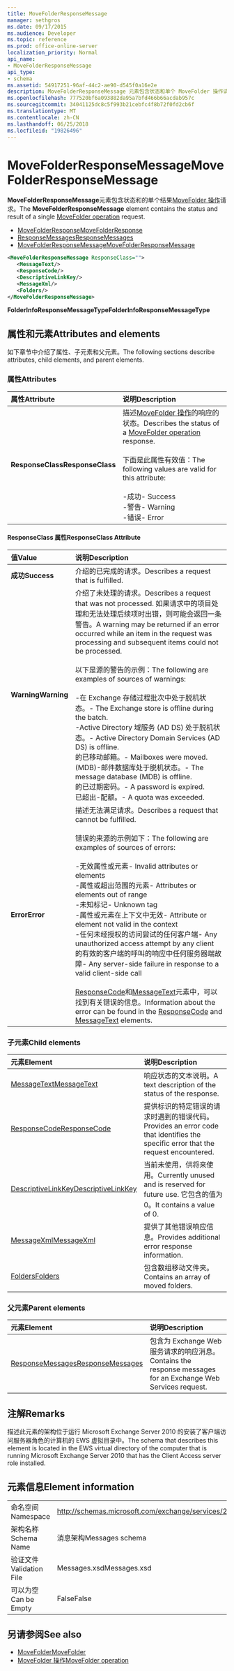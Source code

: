 ```yaml
---
title: MoveFolderResponseMessage
manager: sethgros
ms.date: 09/17/2015
ms.audience: Developer
ms.topic: reference
ms.prod: office-online-server
localization_priority: Normal
api_name:
- MoveFolderResponseMessage
api_type:
- schema
ms.assetid: 54917251-96af-44c2-ae90-d545f0a16e2e
description: MoveFolderResponseMessage 元素包含状态和单个 MoveFolder 操作请求的结果。
ms.openlocfilehash: 777520bf6a093882da95a7bfd466b66acdab957c
ms.sourcegitcommit: 34041125dc8c5f993b21cebfc4f8b72f0fd2cb6f
ms.translationtype: MT
ms.contentlocale: zh-CN
ms.lasthandoff: 06/25/2018
ms.locfileid: "19826496"
---
```

# <a name="movefolderresponsemessage"></a><span data-ttu-id="7906d-103">MoveFolderResponseMessage</span><span class="sxs-lookup"><span data-stu-id="7906d-103">MoveFolderResponseMessage</span></span>

<span data-ttu-id="7906d-104">**MoveFolderResponseMessage**元素包含状态和的单个结果[MoveFolder 操作](movefolder-operation.md)请求。</span><span class="sxs-lookup"><span data-stu-id="7906d-104">The **MoveFolderResponseMessage** element contains the status and result of a single [MoveFolder operation](movefolder-operation.md) request.</span></span> 
  
- [<span data-ttu-id="7906d-105">MoveFolderResponse</span><span class="sxs-lookup"><span data-stu-id="7906d-105">MoveFolderResponse</span></span>](movefolderresponse.md)
- [<span data-ttu-id="7906d-106">ResponseMessages</span><span class="sxs-lookup"><span data-stu-id="7906d-106">ResponseMessages</span></span>](responsemessages.md)
- [<span data-ttu-id="7906d-107">MoveFolderResponseMessage</span><span class="sxs-lookup"><span data-stu-id="7906d-107">MoveFolderResponseMessage</span></span>](movefolderresponsemessage.md)
  
```xml
<MoveFolderResponseMessage ResponseClass="">
   <MessageText/>
   <ResponseCode/>
   <DescriptiveLinkKey/>
   <MessageXml/>
   <Folders/>
</MoveFolderResponseMessage>
```

 <span data-ttu-id="7906d-108">**FolderInfoResponseMessageType**</span><span class="sxs-lookup"><span data-stu-id="7906d-108">**FolderInfoResponseMessageType**</span></span>
## <a name="attributes-and-elements"></a><span data-ttu-id="7906d-109">属性和元素</span><span class="sxs-lookup"><span data-stu-id="7906d-109">Attributes and elements</span></span>

<span data-ttu-id="7906d-110">如下章节中介绍了属性、子元素和父元素。</span><span class="sxs-lookup"><span data-stu-id="7906d-110">The following sections describe attributes, child elements, and parent elements.</span></span>
  
### <a name="attributes"></a><span data-ttu-id="7906d-111">属性</span><span class="sxs-lookup"><span data-stu-id="7906d-111">Attributes</span></span>

|<span data-ttu-id="7906d-112">**属性**</span><span class="sxs-lookup"><span data-stu-id="7906d-112">**Attribute**</span></span>|<span data-ttu-id="7906d-113">**说明**</span><span class="sxs-lookup"><span data-stu-id="7906d-113">**Description**</span></span>|
|:-----|:-----|
|<span data-ttu-id="7906d-114">**ResponseClass**</span><span class="sxs-lookup"><span data-stu-id="7906d-114">**ResponseClass**</span></span> <br/> | <span data-ttu-id="7906d-115">描述[MoveFolder 操作](movefolder-operation.md)的响应的状态。</span><span class="sxs-lookup"><span data-stu-id="7906d-115">Describes the status of a [MoveFolder operation](movefolder-operation.md) response.</span></span> <br/><br/><span data-ttu-id="7906d-116">下面是此属性有效值：</span><span class="sxs-lookup"><span data-stu-id="7906d-116">The following values are valid for this attribute:</span></span>  <br/><br/><span data-ttu-id="7906d-117">-成功</span><span class="sxs-lookup"><span data-stu-id="7906d-117">-  Success</span></span>  <br/><span data-ttu-id="7906d-118">-警告</span><span class="sxs-lookup"><span data-stu-id="7906d-118">-  Warning</span></span>  <br/><span data-ttu-id="7906d-119">-错误</span><span class="sxs-lookup"><span data-stu-id="7906d-119">-  Error</span></span>  <br/> |
   
#### <a name="responseclass-attribute"></a><span data-ttu-id="7906d-120">ResponseClass 属性</span><span class="sxs-lookup"><span data-stu-id="7906d-120">ResponseClass Attribute</span></span>

|<span data-ttu-id="7906d-121">**值**</span><span class="sxs-lookup"><span data-stu-id="7906d-121">**Value**</span></span>|<span data-ttu-id="7906d-122">**说明**</span><span class="sxs-lookup"><span data-stu-id="7906d-122">**Description**</span></span>|
|:-----|:-----|
|<span data-ttu-id="7906d-123">**成功**</span><span class="sxs-lookup"><span data-stu-id="7906d-123">**Success**</span></span> <br/> |<span data-ttu-id="7906d-124">介绍的已完成的请求。</span><span class="sxs-lookup"><span data-stu-id="7906d-124">Describes a request that is fulfilled.</span></span>  <br/> |
|<span data-ttu-id="7906d-125">**Warning**</span><span class="sxs-lookup"><span data-stu-id="7906d-125">**Warning**</span></span> <br/> | <span data-ttu-id="7906d-126">介绍了未处理的请求。</span><span class="sxs-lookup"><span data-stu-id="7906d-126">Describes a request that was not processed.</span></span> <span data-ttu-id="7906d-127">如果请求中的项目处理和无法处理后续项时出错，则可能会返回一条警告。</span><span class="sxs-lookup"><span data-stu-id="7906d-127">A warning may be returned if an error occurred while an item in the request was processing and subsequent items could not be processed.</span></span><br/><br/> <span data-ttu-id="7906d-128">以下是源的警告的示例：</span><span class="sxs-lookup"><span data-stu-id="7906d-128">The following are examples of sources of warnings:</span></span>  <br/><br/><span data-ttu-id="7906d-129">-在 Exchange 存储过程批次中处于脱机状态。</span><span class="sxs-lookup"><span data-stu-id="7906d-129">-  The Exchange store is offline during the batch.</span></span>  <br/><span data-ttu-id="7906d-130">-Active Directory 域服务 (AD DS) 处于脱机状态。</span><span class="sxs-lookup"><span data-stu-id="7906d-130">-  Active Directory Domain Services (AD DS) is offline.</span></span>  <br/><span data-ttu-id="7906d-131">的已移动邮箱。</span><span class="sxs-lookup"><span data-stu-id="7906d-131">-  Mailboxes were moved.</span></span>  <br/><span data-ttu-id="7906d-132">(MDB)-邮件数据库处于脱机状态。</span><span class="sxs-lookup"><span data-stu-id="7906d-132">-  The message database (MDB) is offline.</span></span>  <br/><span data-ttu-id="7906d-133">的已过期密码。</span><span class="sxs-lookup"><span data-stu-id="7906d-133">-  A password is expired.</span></span>  <br/><span data-ttu-id="7906d-134">已超出-配额。</span><span class="sxs-lookup"><span data-stu-id="7906d-134">-  A quota was exceeded.</span></span>  <br/> |
|<span data-ttu-id="7906d-135">**Error**</span><span class="sxs-lookup"><span data-stu-id="7906d-135">**Error**</span></span> <br/> | <span data-ttu-id="7906d-136">描述无法满足请求。</span><span class="sxs-lookup"><span data-stu-id="7906d-136">Describes a request that cannot be fulfilled.</span></span> <br/><br/><span data-ttu-id="7906d-137">错误的来源的示例如下：</span><span class="sxs-lookup"><span data-stu-id="7906d-137">The following are examples of sources of errors:</span></span>  <br/><br/><span data-ttu-id="7906d-138">-无效属性或元素</span><span class="sxs-lookup"><span data-stu-id="7906d-138">-  Invalid attributes or elements</span></span>  <br/><span data-ttu-id="7906d-139">-属性或超出范围的元素</span><span class="sxs-lookup"><span data-stu-id="7906d-139">-  Attributes or elements out of range</span></span>  <br/><span data-ttu-id="7906d-140">-未知标记</span><span class="sxs-lookup"><span data-stu-id="7906d-140">-  Unknown tag</span></span>  <br/><span data-ttu-id="7906d-141">-属性或元素在上下文中无效</span><span class="sxs-lookup"><span data-stu-id="7906d-141">-  Attribute or element not valid in the context</span></span>  <br/><span data-ttu-id="7906d-142">-任何未经授权的访问尝试的任何客户端</span><span class="sxs-lookup"><span data-stu-id="7906d-142">-  Any unauthorized access attempt by any client</span></span>  <br/><span data-ttu-id="7906d-143">的有效的客户端的呼叫的响应中任何服务器端故障</span><span class="sxs-lookup"><span data-stu-id="7906d-143">-  Any server-side failure in response to a valid client-side call</span></span>  <br/><br/>  <span data-ttu-id="7906d-144">[ResponseCode](responsecode.md)和[MessageText](messagetext.md)元素中，可以找到有关错误的信息。</span><span class="sxs-lookup"><span data-stu-id="7906d-144">Information about the error can be found in the [ResponseCode](responsecode.md) and [MessageText](messagetext.md) elements.</span></span>  <br/> |
   
### <a name="child-elements"></a><span data-ttu-id="7906d-145">子元素</span><span class="sxs-lookup"><span data-stu-id="7906d-145">Child elements</span></span>

|<span data-ttu-id="7906d-146">**元素**</span><span class="sxs-lookup"><span data-stu-id="7906d-146">**Element**</span></span>|<span data-ttu-id="7906d-147">**说明**</span><span class="sxs-lookup"><span data-stu-id="7906d-147">**Description**</span></span>|
|:-----|:-----|
|[<span data-ttu-id="7906d-148">MessageText</span><span class="sxs-lookup"><span data-stu-id="7906d-148">MessageText</span></span>](messagetext.md) <br/> |<span data-ttu-id="7906d-149">响应状态的文本说明。</span><span class="sxs-lookup"><span data-stu-id="7906d-149">A text description of the status of the response.</span></span>  <br/> |
|[<span data-ttu-id="7906d-150">ResponseCode</span><span class="sxs-lookup"><span data-stu-id="7906d-150">ResponseCode</span></span>](responsecode.md) <br/> |<span data-ttu-id="7906d-151">提供标识的特定错误的请求时遇到的错误代码。</span><span class="sxs-lookup"><span data-stu-id="7906d-151">Provides an error code that identifies the specific error that the request encountered.</span></span>  <br/> |
|[<span data-ttu-id="7906d-152">DescriptiveLinkKey</span><span class="sxs-lookup"><span data-stu-id="7906d-152">DescriptiveLinkKey</span></span>](descriptivelinkkey.md) <br/> |<span data-ttu-id="7906d-153">当前未使用，供将来使用。</span><span class="sxs-lookup"><span data-stu-id="7906d-153">Currently unused and is reserved for future use.</span></span> <span data-ttu-id="7906d-154">它包含的值为 0。</span><span class="sxs-lookup"><span data-stu-id="7906d-154">It contains a value of 0.</span></span>  <br/> |
|[<span data-ttu-id="7906d-155">MessageXml</span><span class="sxs-lookup"><span data-stu-id="7906d-155">MessageXml</span></span>](messagexml.md) <br/> |<span data-ttu-id="7906d-156">提供了其他错误响应信息。</span><span class="sxs-lookup"><span data-stu-id="7906d-156">Provides additional error response information.</span></span>  <br/> |
|[<span data-ttu-id="7906d-157">Folders</span><span class="sxs-lookup"><span data-stu-id="7906d-157">Folders</span></span>](folders-ex15websvcsotherref.md) <br/> |<span data-ttu-id="7906d-158">包含数组移动文件夹。</span><span class="sxs-lookup"><span data-stu-id="7906d-158">Contains an array of moved folders.</span></span>  <br/> |
   
### <a name="parent-elements"></a><span data-ttu-id="7906d-159">父元素</span><span class="sxs-lookup"><span data-stu-id="7906d-159">Parent elements</span></span>

|<span data-ttu-id="7906d-160">**元素**</span><span class="sxs-lookup"><span data-stu-id="7906d-160">**Element**</span></span>|<span data-ttu-id="7906d-161">**说明**</span><span class="sxs-lookup"><span data-stu-id="7906d-161">**Description**</span></span>|
|:-----|:-----|
|[<span data-ttu-id="7906d-162">ResponseMessages</span><span class="sxs-lookup"><span data-stu-id="7906d-162">ResponseMessages</span></span>](responsemessages.md) <br/> |<span data-ttu-id="7906d-163">包含为 Exchange Web 服务请求的响应消息。</span><span class="sxs-lookup"><span data-stu-id="7906d-163">Contains the response messages for an Exchange Web Services request.</span></span>  <br/> |
   
## <a name="remarks"></a><span data-ttu-id="7906d-164">注解</span><span class="sxs-lookup"><span data-stu-id="7906d-164">Remarks</span></span>

<span data-ttu-id="7906d-165">描述此元素的架构位于运行 Microsoft Exchange Server 2010 的安装了客户端访问服务器角色的计算机的 EWS 虚拟目录中。</span><span class="sxs-lookup"><span data-stu-id="7906d-165">The schema that describes this element is located in the EWS virtual directory of the computer that is running Microsoft Exchange Server 2010 that has the Client Access server role installed.</span></span>
  
## <a name="element-information"></a><span data-ttu-id="7906d-166">元素信息</span><span class="sxs-lookup"><span data-stu-id="7906d-166">Element information</span></span>

|||
|:-----|:-----|
|<span data-ttu-id="7906d-167">命名空间</span><span class="sxs-lookup"><span data-stu-id="7906d-167">Namespace</span></span>  <br/> |http://schemas.microsoft.com/exchange/services/2006/messages  <br/> |
|<span data-ttu-id="7906d-168">架构名称</span><span class="sxs-lookup"><span data-stu-id="7906d-168">Schema Name</span></span>  <br/> |<span data-ttu-id="7906d-169">消息架构</span><span class="sxs-lookup"><span data-stu-id="7906d-169">Messages schema</span></span>  <br/> |
|<span data-ttu-id="7906d-170">验证文件</span><span class="sxs-lookup"><span data-stu-id="7906d-170">Validation File</span></span>  <br/> |<span data-ttu-id="7906d-171">Messages.xsd</span><span class="sxs-lookup"><span data-stu-id="7906d-171">Messages.xsd</span></span>  <br/> |
|<span data-ttu-id="7906d-172">可以为空</span><span class="sxs-lookup"><span data-stu-id="7906d-172">Can be Empty</span></span>  <br/> |<span data-ttu-id="7906d-173">False</span><span class="sxs-lookup"><span data-stu-id="7906d-173">False</span></span>  <br/> |
   
## <a name="see-also"></a><span data-ttu-id="7906d-174">另请参阅</span><span class="sxs-lookup"><span data-stu-id="7906d-174">See also</span></span>

- [<span data-ttu-id="7906d-175">MoveFolder</span><span class="sxs-lookup"><span data-stu-id="7906d-175">MoveFolder</span></span>](movefolder.md)
- [<span data-ttu-id="7906d-176">MoveFolder 操作</span><span class="sxs-lookup"><span data-stu-id="7906d-176">MoveFolder operation</span></span>](movefolder-operation.md)

